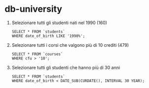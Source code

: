 # db-university

1. Selezionare tutti gli studenti nati nel 1990 (160)
   ```MYSQL
   SELECT * FROM `students`
   WHERE date_of_birth LIKE '1990%';
   ```
2. Selezionare tutti i corsi che valgono più di 10 crediti (479)
   ```MYSQL
   SELECT * FROM `courses`
   WHERE cfu > '10';
   ```
3. Selezionare tutti gli studenti che hanno più di 30 anni
   ```MYSQL
   SELECT * FROM `students`
   WHERE date_of_birth < DATE_SUB(CURDATE(), INTERVAL 30 YEAR);
   ```
